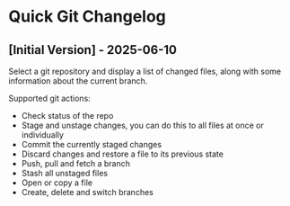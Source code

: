 # Quick Git Changelog

## [Initial Version] - 2025-06-10

Select a git repository and display a list of changed files, along with some information about the current branch.

Supported git actions:
- Check status of the repo
- Stage and unstage changes, you can do this to all files at once or individually
- Commit the currently staged changes
- Discard changes and restore a file to its previous state
- Push, pull and fetch a branch
- Stash all unstaged files
- Open or copy a file
- Create, delete and switch branches
